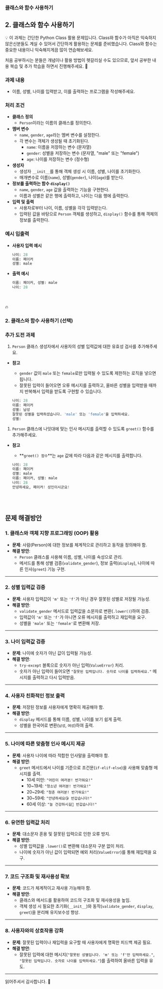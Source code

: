 ### 클래스와 함수 사용하기

## 2.  클래스와 함수 사용하기

<aside>
💡 이 과제는 간단한 Python Class 활용 문제입니다. 
Class와 함수가 아직은 익숙하지 않은신분들도 계실 수 있어서 간단하게 활용하는 문제를 준비했습니다. Class와 함수는 중요한 내용이니 익숙해지게끔 많이 연습해보세요.

처음 공부하시는 분들은 개념이나 활용 방법이 헷갈리실 수도 있으므로, 앞서 공부한 내용 복습 및 추가 학습을 하면서 진행해주세요. 🙉

</aside>

### **과제 내용**

- 이름, 성별, 나이를 입력받고, 이를 출력하는 프로그램을 작성해주세요.

### **처리 조건**

- **클래스 정의**
    - `Person`이라는 이름의 클래스를 정의한다.
- **멤버 변수**
    - `name`, `gender`, `age`라는 멤버 변수를 설정한다.
    - 각 변수는 객체가 생성될 때 초기화된다.
        - `name`: 이름을 저장하는 변수 (문자열)
        - `gender`: 성별을 저장하는 변수 (문자열, "male" 또는 "female")
        - `age`: 나이를 저장하는 변수 (정수형)
- **생성자**
    - 생성자 `__init__`를 통해 객체 생성 시 이름, 성별, 나이를 초기화한다.
    - 매개변수로 이름(`name`), 성별(`gender`), 나이(`age`)를 받는다.
- **정보를 출력하는 함수 `display()`**
    - `name`, `gender`, `age` 값을 출력하는 기능을 구현한다.
    - 이름과 성별은 같은 행에 출력하고, 나이는 다음 행에 출력한다.
- **입력 및 출력**
    - 사용자로부터 나이, 이름, 성별을 각각 입력받는다.
    - 입력된 값을 바탕으로 `Person` 객체를 생성하고, `display()` 함수를 통해 객체의 정보를 출력한다.

### 예시 입출력

- **사용자 입력 예시**
    
    ```python
    나이: 28
    이름: 페이커
    성별: male
    ```
    
- **출력 예시**
    
    ```python
    이름: 페이커, 성별: male
    나이: 28
    ```

    <aside>
<br><br>
🔥

### 2. 클래스와 함수 사용하기 (선택)

### **추가 도전 과제**

1. `Person` 클래스 생성자에서 사용자의 성별 입력값에 대한 유효성 검사를 추가해주세요.
- **참고**
    - `gender` 값이 `male` 또는 `female`로만 입력될 수 있도록 제한하는 로직을 넣으면 됩니다.
    - 잘못된 입력이 들어오면 오류 메시지를 출력하고, 올바른 성별을 입력받을 때까지 반복해서 입력을 받도록 구현할 수 있습니다.
    
    ```python
    나이: 28
    이름: 페이커
    성별: 남성
    잘못된 성별을 입력하셨습니다. 'male' 또는 'female'을 입력하세요.
    성별: 
    ```
    
1. `Person` 클래스에 나잇대에 맞는 인사 메시지를 출력할 수 있도록 `greet()` 함수를 추가해주세요.
- **참고**
    - **`greet() 함수`**는 `age` 값에 따라 다음과 같은 메시지를 출력합니다.
    
    ```python
    나이: 28
    이름: 페이커
    성별: male
    이름: 페이커, 성별: male
    나이: 28
    안녕하세요, 페이커! 성인이시군요!
    ```    
</aside>

<br><br>      
## 문제 해결방안

### 1. **클래스와 객체 지향 프로그래밍 (OOP) 활용**
- **문제**: 사람(Person)에 대한 정보를 체계적으로 관리하고 동작을 정의해야 함.
- **해결 방안**:
  - `Person` 클래스를 사용해 이름, 성별, 나이를 속성으로 관리.
  - 메서드를 통해 성별 검증(`validate_gender`), 정보 출력(`display`), 나이에 따른 인사(`greet`) 기능 구현.

___

### 2. **성별 입력값 검증**
- **문제**: 사용자 입력값이 `'m'` 또는 `'f'`가 아닌 경우 잘못된 성별로 저장될 가능성.
- **해결 방안**:
  - `validate_gender` 메서드로 입력값을 소문자로 변환(`.lower()`)하여 검증.
  - 입력값이 `'m'` 또는 `'f'`가 아니면 오류 메시지를 출력하고 재입력을 요구.
  - 성별을 `'male'` 또는 `'female'`로 변환해 저장.

___

### 3. **나이 입력값 검증**
- **문제**: 나이에 숫자가 아닌 값이 입력될 가능성.
- **해결 방안**:
  - `try-except` 블록으로 숫자가 아닌 입력(`ValueError`) 처리.
  - 숫자가 아닌 입력이 들어오면 `"잘못된 입력입니다. 숫자로 나이를 입력하세요."` 메시지를 출력하고 다시 입력받음.

___

### 4. **사용자 친화적인 정보 출력**
- **문제**: 저장된 정보를 사용자에게 명확히 제공해야 함.
- **해결 방안**:
  - `display` 메서드를 통해 이름, 성별, 나이를 보기 쉽게 출력.
  - 성별을 한국어로 변환(`남성`, `여성`)하여 출력.

___

### 5. **나이에 따른 맞춤형 인사 메시지 제공**
- **문제**: 사용자 나이에 따라 적합한 인사말을 출력해야 함.
- **해결 방안**:
  - `greet` 메서드에서 나이를 기준으로 조건문(`if-elif-else`)을 사용해 맞춤형 메시지를 출력.
    - 10세 미만: `"어린이 여러분! 반가워요!"`
    - 10~19세: `"청소년 여러분! 반가워요!"`
    - 20~29세: `"청춘 여러분! 반가워요!"`
    - 30~59세: `"안녕하세요😘 반갑습니다!"`
    - 60세 이상: `"늘 건강하시길🥰 반갑습니다!"`

___

### 6. **유연한 입력값 처리**
- **문제**: 대소문자 혼용 및 잘못된 입력으로 인한 오류 방지.
- **해결 방안**:
  - 성별 입력값을 `.lower()`로 변환해 대소문자 구분 없이 처리.
  - 나이에 숫자가 아닌 값이 입력되면 예외 처리(`ValueError`)를 통해 재입력을 요구.

___

### 7. **코드 구조화 및 재사용성 확보**
- **문제**: 코드가 체계적이고 재사용 가능해야 함.
- **해결 방안**:
  - 클래스와 메서드를 활용하여 코드의 구조화 및 재사용성을 높임.
  - 객체 생성 시 필요한 초기화(`__init__`)와 동작(`validate_gender`, `display`, `greet`)을 분리해 유지보수성 향상.

___

### 8. **사용자와의 상호작용 강화**
- **문제**: 잘못된 입력이나 재입력을 요구할 때 사용자에게 명확한 피드백 제공 필요.
- **해결 방안**:
  - 잘못된 입력에 대한 메시지(`"잘못된 성별입니다. 'm' 또는 'f'만 입력하세요."`, `"잘못된 입력입니다. 숫자로 나이를 입력하세요."`)를 출력하여 올바른 입력을 유도.

___

읽어주셔서 감사합니다. 🙂
